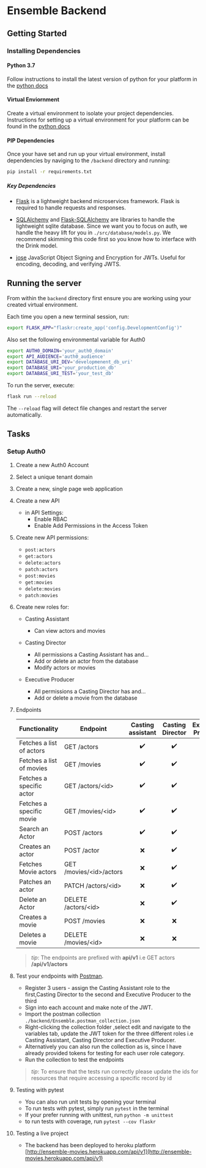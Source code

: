 # Ensemble Backend

## Getting Started

### Installing Dependencies

#### Python 3.7

Follow instructions to install the latest version of python for your platform in the [python docs](https://docs.python.org/3/using/unix.html#getting-and-installing-the-latest-version-of-python)

#### Virtual Enviornment

Create a virtual environment to isolate your project dependencies. Instructions for setting up a virtual environment for your platform can be found in the [python docs](https://packaging.python.org/guides/installing-using-pip-and-virtual-environments/)

#### PIP Dependencies

Once your have set and run up your virtual environment, install dependencies by naviging to the `/backend` directory and running:

```bash
pip install -r requirements.txt
```

##### Key Dependencies

- [Flask](http://flask.pocoo.org/)  is a lightweight backend microservices framework. Flask is required to handle requests and responses.

- [SQLAlchemy](https://www.sqlalchemy.org/) and [Flask-SQLAlchemy](https://flask-sqlalchemy.palletsprojects.com/en/2.x/) are libraries to handle the lightweight sqlite database. Since we want you to focus on auth, we handle the heavy lift for you in `./src/database/models.py`. We recommend skimming this code first so you know how to interface with the Drink model.

- [jose](https://python-jose.readthedocs.io/en/latest/) JavaScript Object Signing and Encryption for JWTs. Useful for encoding, decoding, and verifying JWTS.

## Running the server

From within the `backend` directory first ensure you are working using your
 created virtual environment.

Each time you open a new terminal session, run:

```bash
export FLASK_APP="flaskr:create_app('config.DevelopmentConfig')"
```

Also set the following environmental variable for Auth0

```bash
export AUTH0_DOMAIN='your_auth0_domain'
export API_AUDIENCE='auth0_audience'
export DATABASE_URI_DEV='developmenent_db_uri'
export DATABASE_URI='your_production_db'
export DATABASE_URI_TEST='your_test_db'
```

To run the server, execute:

```bash
flask run --reload
```

The `--reload` flag will detect file changes and restart the server automatically.

## Tasks

### Setup Auth0

1. Create a new Auth0 Account
2. Select a unique tenant domain
3. Create a new, single page web application
4. Create a new API
    - in API Settings:
        - Enable RBAC
        - Enable Add Permissions in the Access Token
5. Create new API permissions:
    - `post:actors`
    - `get:actors`
    - `delete:actors`
    - `patch:actors`
    - `post:movies`
    - `get:movies`
    - `delete:movies`
    - `patch:movies`

6. Create new roles for:
    - Casting Assistant
      - Can view actors and movies

    - Casting Director
        - All permissions a Casting Assistant has and…
        - Add or delete an actor from the database
        - Modify actors or movies

    - Executive Producer
        - All permissions a Casting Director has and…
        - Add or delete a movie from the database

7. Endpoints

    | Functionality            | Endpoint                      | Casting assistant  |  Casting Director  | Executive Producer |
    | ------------------------ | ----------------------------- | :----------------: | :----------------: | :----------------: |
    | Fetches a list of actors | GET /actors                   | :heavy_check_mark: | :heavy_check_mark: | :heavy_check_mark: |
    | Fetches a list of movies | GET /movies                   | :heavy_check_mark: | :heavy_check_mark: | :heavy_check_mark: |
    | Fetches a specific actor | GET /actors/&lt;id&gt;        | :heavy_check_mark: | :heavy_check_mark: | :heavy_check_mark: |
    | Fetches a specific movie | GET /movies/&lt;id&gt;        | :heavy_check_mark: | :heavy_check_mark: | :heavy_check_mark: |
    | Search an Actor          | POST /actors                  | :heavy_check_mark: | :heavy_check_mark: | :heavy_check_mark: |
    | Creates an actor         | POST /actor                   |        :x:         | :heavy_check_mark: | :heavy_check_mark: |
    | Fetches Movie actors     | GET /movies/&lt;id&gt;/actors |        :x:         | :heavy_check_mark: | :heavy_check_mark: |
    | Patches an actor         | PATCH /actors/&lt;id&gt;      |        :x:         | :heavy_check_mark: | :heavy_check_mark: |
    | Delete an Actor          | DELETE /actors/&lt;id&gt;     |        :x:         | :heavy_check_mark: | :heavy_check_mark: |
    | Creates a movie          | POST /movies                  |        :x:         |        :x:         | :heavy_check_mark: |
    | Deletes a movie          | DELETE /movies/&lt;id&gt;     |        :x:         |        :x:         | :heavy_check_mark: |

    >_tip_: The endpoints are prefixed with  **api/v1** i.e GET actors **/api/v1/actors**

8. Test your endpoints with [Postman](https://getpostman.com).

   - Register 3 users - assign the Casting Assistant role to the first,Casting Director to the second and Executive Producer to the third
   - Sign into each account and make note of the JWT.
   - Import the postman collection `./backend/Ensemble.postman_collection.json`
   - Right-clicking the collection folder ,select edit and navigate to the variables tab, update the JWT token for the three different roles i.e Casting Assistant, Casting Director and Executive Producer.
   - Alternatively you can also run the collection as is, since I have
    already provided tokens for testing for each user role category.
   - Run the collection to test the endpoints
   >_tip_: To ensure that the tests run correctly please update the ids for
    resources that require accessing a specific record by id

9. Testing with pytest

   - You can also run unit tests by opening your terminal
   - To run tests with pytest, simply run `pytest` in the terminal
   - If your prefer running with unittest, run `python -m unittest`
   - to run tests with coverage, run `pytest --cov flaskr`

10. Testing a live project

    - The backend has been deployed to heroku platform [http://ensemble-movies.herokuapp.com/api/v1](http://ensemble-movies.herokuapp.com/api/v1)
